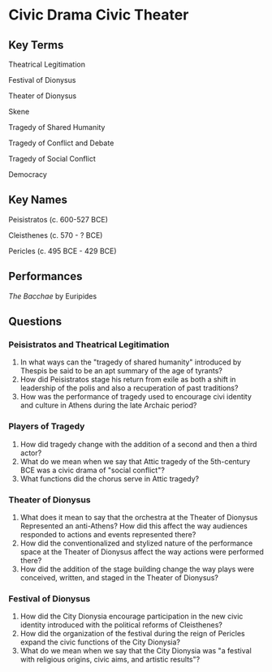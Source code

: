 # Civic Drama Civic Theater

## Key Terms

Theatrical Legitimation

Festival of Dionysus

Theater of Dionysus

Skene

Tragedy of Shared Humanity

Tragedy of Conflict and Debate

Tragedy of Social Conflict

Democracy

## Key Names

Peisistratos (c. 600-527 BCE)

Cleisthenes (c. 570 - ? BCE)

Pericles (c. 495 BCE - 429 BCE)

## Performances

_The Bacchae_ by Euripides

## Questions

### Peisistratos and Theatrical Legitimation

1. In what ways can the "tragedy of shared humanity" introduced by Thespis be said to be an apt summary of the age of tyrants?
2. How did Peisistratos stage his return from exile as both a shift in leadership of the polis and also a recuperation of past traditions?
3. How was the performance of tragedy used to encourage civi identity and culture in Athens during the late Archaic period?

### Players of Tragedy

1. How did tragedy change with the addition of a second and then a third actor?
2. What do we mean when we say that Attic tragedy of the 5th-century BCE was a civic drama of "social conflict"?
3. What functions did the chorus serve in Attic tragedy?

### Theater of Dionysus

1. What does it mean to say that the orchestra at the Theater of Dionysus Represented an anti-Athens? How did this affect the way audiences responded to actions and events represented there?
2. How did the conventionalized and stylized nature of the performance space at the Theater of Dionysus affect the way actions were performed there?
3. How did the addition of the stage building change the way plays were conceived, written, and staged in the Theater of Dionysus?

### Festival of Dionysus

1. How did the City Dionysia encourage participation in the new civic identity introduced with the political reforms of Cleisthenes?
2. How did the organization of the festival during the reign of Pericles expand the civic functions of the City Dionysia?
3. What do we mean when we say that the City Dionysia was "a festival with religious origins, civic aims, and artistic results"?
